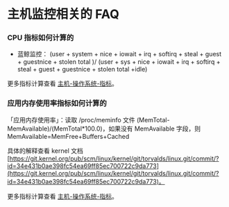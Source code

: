 # 主机监控相关的 FAQ

### CPU 指标如何计算的 

* 蓝鲸监控： (user + system + nice + iowait + irq + softirq + steal + guest + guestnice + stolen total )/
(user + sys + nice + iowait + irq + softirq + steal + guest + guestnice + stolen total +idle)

更多指标计算查看 [主机-操作系统-指标](../functions/addenda/host-metrics.md)。

### 应用内存使用率指标如何计算的


「应用内存使用率」：读取 /proc/meminfo 文件 (MemTotal-MemAvailable)/(MemTotal*100.0)，如果没有 MemAvailable 字段，则 MemAvailable=MemFree+Buffers+Cached

具体的解释查看 kernel 文档 [https://git.kernel.org/pub/scm/linux/kernel/git/torvalds/linux.git/commit/?id=34e431b0ae398fc54ea69ff85ec700722c9da773](https://git.kernel.org/pub/scm/linux/kernel/git/torvalds/linux.git/commit/?id=34e431b0ae398fc54ea69ff85ec700722c9da773)。

更多指标计算查看 [主机-操作系统-指标](../functions/addenda/host-metrics.md)。
